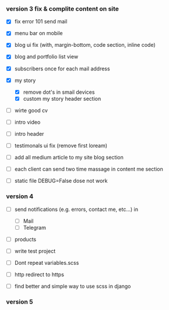 ### version 3 fix & complite content on site

- [X] fix error 101 send mail
- [X] menu bar on mobile
- [X] blog ui fix (with, margin-bottom, code section, inline code)
- [X] blog and portfolio list view
- [X] subscribers once for each mail address
- [X] my story
    - [X] remove dot's in smail devices
    - [X] custom my story header section

- [ ] wirte good cv
- [ ] intro video 
- [ ] intro header 
- [ ] testimonals ui fix (remove first loream)
- [ ] add all medium article to my site blog section
- [ ] each client can send two time massage in content me section

- [ ] static file DEBUG=False dose not work

### version 4

- [ ] send notifications (e.g. errors, contact me, etc...) in
    - [ ] Mail
    - [ ] Telegram
- [ ] products
- [ ] write test project
- [ ] Dont repeat variables.scss
- [ ] http redirect to https
- [ ] find better and simple way to use scss in django


### version 5